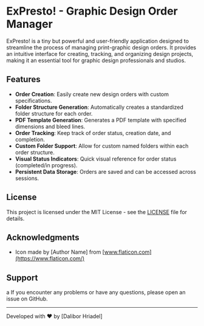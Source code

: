 # ExPresto! - Graphic Design Order Manager

ExPresto! is a tiny but powerful and user-friendly application designed to streamline the process of managing print-graphic design orders. It provides an intuitive interface for creating, tracking, and organizing design projects, making it an essential tool for graphic design professionals and studios.



## Features

- **Order Creation**: Easily create new design orders with custom specifications.
- **Folder Structure Generation**: Automatically creates a standardized folder structure for each order.
- **PDF Template Generation**: Generates a PDF template with specified dimensions and bleed lines.
- **Order Tracking**: Keep track of order status, creation date, and completion.
- **Custom Folder Support**: Allow for custom named folders within each order structure.
- **Visual Status Indicators**: Quick visual reference for order status (completed/in progress).
- **Persistent Data Storage**: Orders are saved and can be accessed across sessions.

## License

This project is licensed under the MIT License - see the [LICENSE](LICENSE) file for details.

## Acknowledgments

- Icon made by [Author Name] from [www.flaticon.com](https://www.flaticon.com/)

## Support
a
If you encounter any problems or have any questions, please open an issue on GitHub.

---

Developed with ❤️ by [Dalibor Hriadel]
